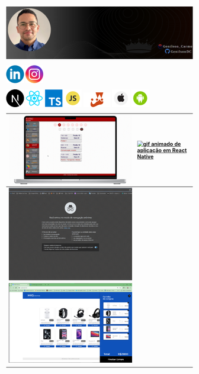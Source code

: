 ![GenilsonDC Banner](Documentation/GitGenilsonDC.png)

[![linkedin](Documentation/linkedin.png)](https://www.linkedin.com/in/genilson-do-carmo-8a42b89a/) [![instagram](Documentation/instagram.png)](https://www.instagram.com/genilson_carmo/)



<p align="left">
   <img src="https://github.com/GenilsonDC/Skills_icons_48x48/blob/main/icons/nextJS.png?raw=true"  alt="nextJS" />  <img src="https://github.com/GenilsonDC/Skills_icons_48x48/blob/main/icons/react.png?raw=true"  alt="react" /> <img src="https://github.com/GenilsonDC/Skills_icons_48x48/blob/main/icons/typescript.png?raw=true"  alt="typescript" /> <img src="https://github.com/GenilsonDC/Skills_icons_48x48/blob/main/icons/javascript.png?raw=true"  alt="javascript" />  <img src="https://github.com/GenilsonDC/Skills_icons_48x48/blob/main/icons/jest.png?raw=true"  alt="jest" />   <img src="https://github.com/GenilsonDC/Skills_icons_48x48/blob/main/icons/ios.png?raw=true"  alt="ios" /> <img src="https://github.com/GenilsonDC/Skills_icons_48x48/blob/main/icons/android.png?raw=true"  alt="Android" />
</p>



| [<img src="Documentation/DesckTopappFatec.gif" alt="gif animado e aplicação em React Web" />](https://github.com/GenilsonDC/React/tree/main/App_FATEC) | [<img src="Documentation/app_Fatec.gif" alt="gif animado de aplicação em React Native" />](https://github.com/GenilsonDC/React/tree/main/App_FATEC) |
| :----------------------------------------------------------- | :----------------------------------------------------------- |
| [<img src="Documentation/ClimaNextWEB.gif" alt="gif animado de uma aplicação em NextJS" />](https://github.com/GenilsonDC/React/tree/main/clima-app) |                                                              |
| [<img src="Documentation/mkssistem2.png" alt="imagem de tela 1 de uma aplicação em NextJS" />](https://github.com/GenilsonDC/React/tree/main/mks-frontend-challenge/mks-sistemas) |                                                              |
|                                                              |                                                              |

   
